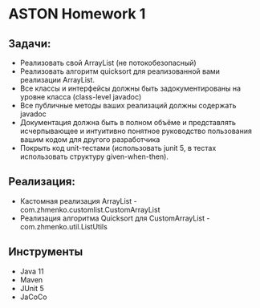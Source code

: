 # ASTON Homework 1
## Задачи:
- Реализовать свой ArrayList (не потокобезопасный)
- Реализовать алгоритм quicksort для реализованной вами реализации ArrayList.
- Все классы и интерфейсы должны быть задокументированы на уровне класса (class-level javadoc)
- Все публичные методы ваших реализаций должны содержать javadoc
- Документация должна быть в полном объёме и представлять исчерпывающее и интуитивно понятное руководство пользования вашим кодом для другого разработчика
- Покрыть код unit-тестами (использовать junit 5, в тестах использовать структуру given-when-then).
## Реализация:
- Кастомная реализация ArrayList - com.zhmenko.customlist.CustomArrayList
- Реализация алгоритма Quicksort для CustomArrayList - com.zhmenko.util.ListUtils
## Инструменты
- Java 11
- Maven
- JUnit 5
- JaCoCo